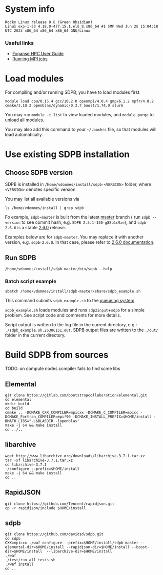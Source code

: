 # System info

    Rocky Linux release 8.8 (Green Obsidian)
    Linux exp-1-33 4.18.0-477.15.1.el8_8.x86_64 #1 SMP Wed Jun 28 15:04:18 UTC 2023 x86_64 x86_64 x86_64 GNU/Linux

### Useful links

- [Expanse HPC User Guide](https://www.sdsc.edu/support/user_guides/expanse.html)
- [Running MPI jobs](https://www.sdsc.edu/support/user_guides/expanse.html#running)

# Load modules

For compiling and/or running SDPB, you have to load modules first:

    module load cpu/0.15.4 gcc/10.2.0 openmpi/4.0.4 gmp/6.1.2 mpfr/4.0.2 cmake/3.18.2 openblas/dynamic/0.3.7 boost/1.74.0 slurm

You may run `module -t list` to view loaded modules,
and `module purge` to unload all modules.

You may also add this command to your `~/.bashrc` file, so that modules will load automatically.

# Use existing SDPB installation

## Choose SDPB version

SDPB is installed in `/home/vdommes/install/sdpb-<VERSION>` folder,
where `<VERSION>` denotes specific version.

You may list all available versions via

    ls /home/vdommes/install | grep sdpb

Fo example, `sdpb-master` is built from the latest [master](https://github.com/davidsd/sdpb/tree/master) branch (
run `sdpb --version` to see commit hash, e.g. `SDPB 2.5.1-130-g88b1c9ae`),
and `sdpb-2.6.0` is a stable [2.6.0](https://github.com/davidsd/sdpb/releases/tag/2.6.0) release.

Examples below are for `sdpb-master`.
You may replace it with another version, e.g. `sdpb-2.6.0`.
In that case, please refer
to [2.6.0 documentation](https://github.com/davidsd/sdpb/blob/2.6.0/docs/site_installs/Expanse.md).

## Run SDPB

    /home/vdommes/install/sdpb-master/bin/sdpb --help

### Batch script example

    sbatch /home/vdommes/install/sdpb-master/share/sdpb_example.sh

This command submits `sdpb_example.sh` to
the [queueing system](https://www.sdsc.edu/support/user_guides/expanse.html#running).

`sdpb_example.sh` loads modules and runs `sdp2input`+`sdpb` for a simple problem.
See script code and comments for more details.

Script output is written to the log file in the current directory, e.g.:
`./sdpb_example.sh.26306151.out`.
SDPB output files are written to the `./out/` folder in the current directory.

# Build SDPB from sources

TODO: on compute nodes compiler fails to find some libs

## Elemental

    git clone https://gitlab.com/bootstrapcollaboration/elemental.git
    cd elemental
    mkdir build
    cd build
    cmake .. -DCMAKE_CXX_COMPILER=mpicxx -DCMAKE_C_COMPILER=mpicc -DCMAKE_Fortran_COMPILER=mpif90 -DCMAKE_INSTALL_PREFIX=$HOME/install -DMATH_LIBS="-L$BLASDIR -lopenblas"
    make -j 64 && make install
    cd ../..

## libarchive

    wget http://www.libarchive.org/downloads/libarchive-3.7.1.tar.xz
    tar -xf libarchive-3.7.1.tar.xz
    cd libarchive-3.7.1
    ./configure --prefix=$HOME/install
    make -j 64 && make install
    cd ..

## RapidJSON

    git clone https://github.com/Tencent/rapidjson.git
    cp -r rapidjson/include $HOME/install

## sdpb

    git clone https://github.com/davidsd/sdpb.git
    cd sdpb
    CXX=mpicxx ./waf configure --prefix=$HOME/install/sdpb-master --elemental-dir=$HOME/install --rapidjson-dir=$HOME/install --boost-dir=$HOME/install  --libarchive-dir=$HOME/install
    ./waf
    ./test/run_all_tests.sh
    ./waf install
    cd ..
